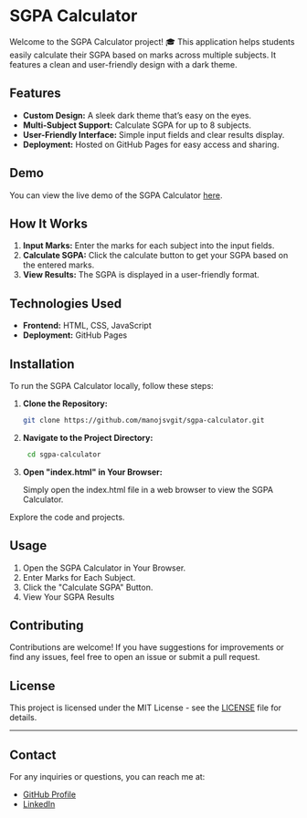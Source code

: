 # SGPA Calculator

Welcome to the SGPA Calculator project! 🎓 This application helps students easily calculate their SGPA based on marks across multiple subjects. It features a clean and user-friendly design with a dark theme.

## Features

- **Custom Design:** A sleek dark theme that’s easy on the eyes.
- **Multi-Subject Support:** Calculate SGPA for up to 8 subjects.
- **User-Friendly Interface:** Simple input fields and clear results display.
- **Deployment:** Hosted on GitHub Pages for easy access and sharing.

## Demo

You can view the live demo of the SGPA Calculator [here](https://manojsvgit.github.io/SGPA_Calculator/).

## How It Works

1. **Input Marks:** Enter the marks for each subject into the input fields.
2. **Calculate SGPA:** Click the calculate button to get your SGPA based on the entered marks.
3. **View Results:** The SGPA is displayed in a user-friendly format.

## Technologies Used

- **Frontend:** HTML, CSS, JavaScript
- **Deployment:** GitHub Pages

## Installation

To run the SGPA Calculator locally, follow these steps:

1. **Clone the Repository:**

   ```bash
   git clone https://github.com/manojsvgit/sgpa-calculator.git
   
2. **Navigate to the Project Directory:**

   ```bash
    cd sgpa-calculator
3. **Open "index.html" in Your Browser:**

    Simply open the index.html file in a web browser to view the SGPA Calculator.

Explore the code and projects.
## Usage
1. Open the SGPA Calculator in Your Browser.
2. Enter Marks for Each Subject.
3. Click the "Calculate SGPA" Button.
4. View Your SGPA Results

## Contributing

Contributions are welcome! If you have suggestions for improvements or find any issues, feel free to open an issue or submit a pull request.

## License

This project is licensed under the MIT License - see the [LICENSE](LICENSE) file for details.

---
## Contact
For any inquiries or questions, you can reach me at:

- [GitHub Profile](https://github.com/manojsvgit)
- [LinkedIn](https://www.linkedin.com/in/manojsvgit/)
